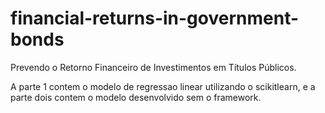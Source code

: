 # financial-returns-in-government-bonds

Prevendo o Retorno Financeiro de Investimentos em Títulos Públicos.

A parte 1 contem o modelo de regressao linear utilizando o scikitlearn, e a parte dois contem o modelo desenvolvido sem o framework.
